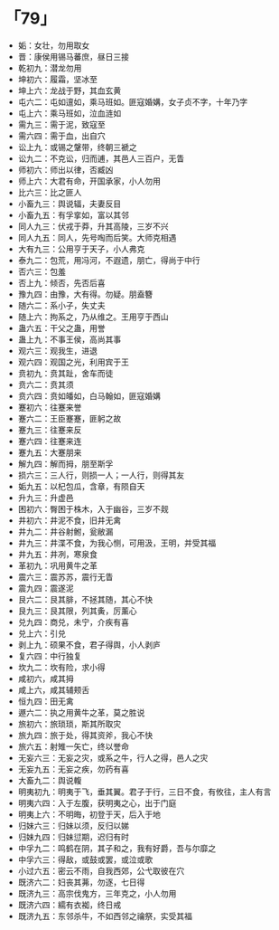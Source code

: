 # 「79」
* 姤：女壮，勿用取女
* 晋：康侯用锡马蕃庶，昼日三接
* 乾初九：潜龙勿用
* 坤初六：履霜，坚冰至
* 坤上六：龙战于野，其血玄黄
* 屯六二：屯如邅如，乘马班如。匪寇婚媾，女子贞不字，十年乃字
* 屯上六：乘马班如，泣血涟如
* 需九三：需于泥，致寇至
* 需六四：需于血，出自穴
* 讼上九：或锡之鞶带，终朝三褫之
* 讼九二：不克讼，归而逋，其邑人三百户，无眚
* 师初六：师出以律，否臧凶
* 师上六：大君有命，开国承家，小人勿用
* 比六三：比之匪人
* 小畜九三：舆说辐，夫妻反目
* 小畜九五：有孚挛如，富以其邻
* 同人九三：伏戎于莽，升其高陵，三岁不兴
* 同人九五：同人，先号啕而后笑。大师克相遇
* 大有九三：公用亨于天子，小人弗克
* 泰九二：包荒，用冯河，不遐遗，朋亡，得尚于中行
* 否六三：包羞
* 否上九：倾否，先否后喜
* 豫九四：由豫，大有得。勿疑。朋盍簪
* 随六二：系小子，失丈夫
* 随上六：拘系之，乃从维之。王用亨于西山
* 蛊六五：干父之蛊，用誉
* 蛊上九：不事王侯，高尚其事
* 观六三：观我生，进退
* 观六四：观国之光，利用宾于王
* 贲初九：贲其趾，舍车而徒
* 贲六二：贲其须
* 贲六四：贲如皤如，白马翰如，匪寇婚媾
* 蹇初六：往蹇来誉
* 蹇六二：王臣蹇蹇，匪躬之故
* 蹇九三：往蹇来反
* 蹇六四：往蹇来连
* 蹇九五：大蹇朋来
* 解九四：解而拇，朋至斯孚
* 损六三：三人行，则损一人；一人行，则得其友
* 姤九五：以杞包瓜，含章，有陨自天
* 升九三：升虚邑
* 困初六：臀困于株木，入于幽谷，三岁不觌
* 井初六：井泥不食，旧井无禽
* 井九二：井谷射鲋，瓮敝漏
* 井九三：井渫不食，为我心恻，可用汲，王明，并受其福
* 井九五：井冽，寒泉食
* 革初九：巩用黄牛之革
* 震六三：震苏苏，震行无眚
* 震九四：震遂泥
* 艮六二：艮其腓，不拯其随，其心不快
* 艮九三：艮其限，列其夤，厉薰心
* 兑九四：商兑，未宁，介疾有喜
* 兑上六：引兑
* 剥上九：硕果不食，君子得舆，小人剥庐
* 复六四：中行独复
* 坎九二：坎有险，求小得
* 咸初六，咸其拇
* 咸上六，咸其辅颊舌
* 恒九四：田无禽
* 遯六二：执之用黄牛之革，莫之胜说
* 旅初六：旅琐琐，斯其所取灾
* 旅九四：旅于处，得其资斧，我心不快
* 旅六五：射雉一矢亡，终以誉命
* 无妄六三：无妄之灾，或系之牛，行人之得，邑人之灾
* 无妄九五：无妄之疾，勿药有喜
* 大畜九二：舆说輹
* 明夷初九：明夷于飞，垂其翼。君子于行，三日不食，有攸往，主人有言
* 明夷六四：入于左腹，获明夷之心，出于门庭
* 明夷上六：不明晦，初登于天，后入于地
* 归妹六三：归妹以须，反归以娣
* 归妹九四：归妹愆期，迟归有时
* 中孚九二：鸣鹤在阴，其子和之，我有好爵，吾与尔靡之
* 中孚六三：得敌，或鼓或罢，或泣或歌
* 小过六五：密云不雨，自我西郊，公弋取彼在穴
* 既济六二：妇丧其茀，勿逐，七日得
* 既济九三：高宗伐鬼方，三年克之，小人勿用
* 既济六四：繻有衣袽，终日戒
* 既济九五：东邻杀牛，不如西邻之禴祭，实受其福
